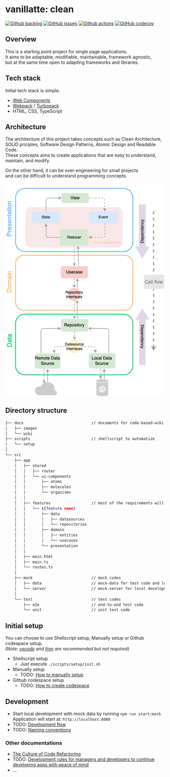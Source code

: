 # vanillatte: clean

[![Github backlog](https://img.shields.io/badge/-in_progress-262626.svg?style=for-the-badge&logo=github&logoColor=f2f2f2&label=backlog&labelColor=262626&color=blue)](https://github.com/users/ochairo/projects/5)
[![GitHub issues](https://img.shields.io/github/issues/ochairo/vanillatte-clean?style=for-the-badge&logo=github&logoColor=f2f2f2&label=issues&labelColor=262626)](https://github.com/ochairo/vanillatte-clean/issues)
[![Github actions](https://img.shields.io/github/actions/workflow/status/ochairo/vanillatte-clean/main.yml?style=for-the-badge&branch=development&logo=github&logoColor=f2f2f2&label=TODO:ci&labelColor=262626)](https://github.com/ochairo/vanillatte-clean/actions/workflows/main.yml)
[![GitHub codecov](https://img.shields.io/codecov/c/github/ochairo/vanillatte-clean?style=for-the-badge&logo=codecov&logoColor=f2f2f2&label=TODO:coverage&labelColor=262626)](https://github.com/ochairo/vanillatte-clean/tree/development?tab=readme-ov-file#vanillatte-clean)

## Overview

This is a starting point project for single page applications.  
It aims to be adaptable, modifiable, maintainable, framework agnostic,  
but at the same time open to adapting frameworks and libraries.

## Tech stack

Initial tech stack is simple.

- [Web Components](https://developer.mozilla.org/en-US/docs/Web/API/Web_Components)
- [Webpack](https://webpack.js.org/) / [Turbopack](https://turbo.build/pack)
- HTML, CSS, TypeScript

## Architecture

The architecture of this project takes concepts such as Clean Architecture,  
SOLID priciples, Software Design Patterns, Atomic Design and Readable Code.  
These concepts aims to create applications that are easy to understand, maintain, and modify.

On the other hand, it can be over-engineering for small projects  
and can be difficult to understand programming concepts.

![architecture](./docs/images/architecture.png)

## Directory structure

```sh
├── docs                              // documents for code-based-wiki
│   ├── images
│   └── wiki
├── scripts                           // shellscript to automatize
│   └── setup
│
└── src
    ├── app
    │   ├── shared
    │   │   ├── router
    │   │   └── ui-components
    │   │       ├── atoms
    │   │       ├── molecules
    │   │       └── organisms
    │   │
    │   ├── features                  // most of the requirements will be developed here
    │   │   └── ${feature name}
    │   │       ├── data
    │   │       │   ├── datasources
    │   │       │   └── repositories
    │   │       ├── domain
    │   │       │   ├── entities
    │   │       │   └── usecases
    │   │       └── presentation
    │   │
    │   ├── main.html
    │   ├── main.ts
    │   └── routes.ts
    │
    ├── mock                          // mock codes
    │   ├── data                      // mock-data for test code and local server
    │   └── server                    // mock-server for local development
    │
    └── test                          // test codes
        ├── e2e                       // end-to-end test code
        └── unit                      // unit test code
```

## Initial setup

You can choose to use Shellscript setup, Manually setup or Github codespace setup.  
_(Note: [vscode](https://github.com/microsoft/vscode) and [fnm](https://github.com/Schniz/fnm?tab=readme-ov-file#readme) are recommended but not required)_

- Shellscript setup
  - Just execute `./scripts/setup/init.sh`
- Manually setup
  - TODO: [How to manually setup](https://github.com/ochairo/vanillatte-clean/tree/development?tab=readme-ov-file#vanillatte-clean)
- Github codespace setup
  - TODO: [How to create codespace](https://github.com/ochairo/vanillatte-clean/tree/development?tab=readme-ov-file#vanillatte-clean)

## Development

- Start local development with mock data by running `npm run start:mock`  
  Application will start at: `http://localhost:8080`  
- TODO: [Development flow](https://github.com/ochairo/vanillatte-clean/tree/development?tab=readme-ov-file#vanillatte-clean)
- TODO: [Naming conventions](./docs/wiki/NAMING_CONVENTIONS.md)

### Other documentations

- [The Culture of Code Refactoring](https://ochairo.hashnode.dev/the-culture-of-code-refactoring)
- TODO: [Development rules for managers and developers to continue developing apps with peace of mind](https://github.com/ochairo/vanillatte-clean/tree/development?tab=readme-ov-file#vanillatte-clean)
- ...
